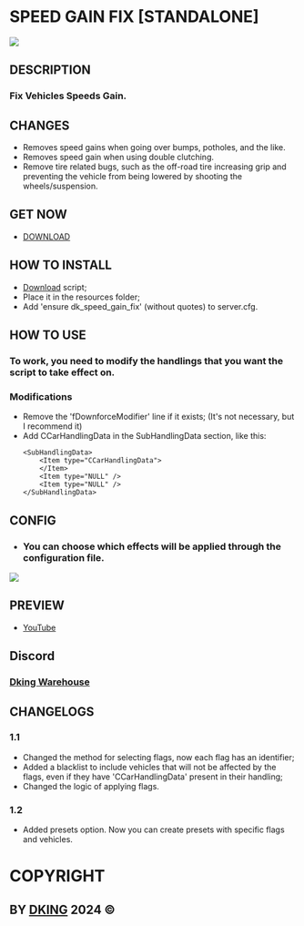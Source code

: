 # SPEED GAIN FIX [STANDALONE]

![](https://cdn.discordapp.com/attachments/1295245827039563866/1315402912540655646/SPEED_GAIN_FIX_512.png?ex=675747ed&is=6755f66d&hm=11de332ab014b824ed0c8e1431054b991a6e4474140def4f560dce2f4d2eb9bd&)

## DESCRIPTION

### Fix Vehicles Speeds Gain.

## CHANGES

* Removes speed gains when going over bumps, potholes, and the like.
* Removes speed gain when using double clutching.
* Remove tire related bugs, such as the off-road tire increasing grip and preventing the vehicle from being lowered by shooting the wheels/suspension.

## GET NOW

* [DOWNLOAD](https://dking.tebex.io/package/6562200)

## HOW TO INSTALL

* [Download](https://keymaster.fivem.net/asset-grants) script;
* Place it in the resources folder;
* Add 'ensure dk_speed_gain_fix' (without quotes) to server.cfg.

## HOW TO USE

### To work, you need to modify the handlings that you want the script to take effect on.

### Modifications

* Remove the 'fDownforceModifier' line if it exists; (It's not necessary, but I recommend it)
* Add CCarHandlingData in the SubHandlingData section, like this:
    ```
    <SubHandlingData>
        <Item type="CCarHandlingData">
        </Item>
        <Item type="NULL" />
        <Item type="NULL" />
    </SubHandlingData>
    ```

## CONFIG

* ### You can choose which effects will be applied through the configuration file.
![](https://cdn.discordapp.com/attachments/1295245827039563866/1315403103490805801/config_512.png?ex=6757481a&is=6755f69a&hm=a6a04055b4199a83d927af44b6e7b08f14274e53bd642ea6514a773366ca6fb4&)

## PREVIEW

* [YouTube](https://www.youtube.com/watch?v=fsVIcKNVZi0)

## Discord

### [Dking Warehouse](https://discord.gg/Rw6vjcXspG)

## CHANGELOGS

### 1.1

* Changed the method for selecting flags, now each flag has an identifier;
* Added a blacklist to include vehicles that will not be affected by the flags, even if they have 'CCarHandlingData' present in their handling;
* Changed the logic of applying flags.

### 1.2

* Added presets option. Now you can create presets with specific flags and vehicles.

# COPYRIGHT

## BY [DKING](https://github.com/Dking07) 2024 ©
